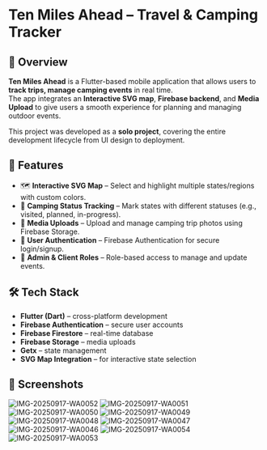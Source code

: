 

# Ten Miles Ahead – Travel & Camping Tracker

## 📖 Overview
**Ten Miles Ahead** is a Flutter-based mobile application that allows users to **track trips, manage camping events** in real time.  
The app integrates an **Interactive SVG map**, **Firebase backend**, and **Media Upload** to give users a smooth experience for planning and managing outdoor events.

This project was developed as a **solo project**, covering the entire development lifecycle from UI design to deployment.

## 🎯 Features
- 🗺 **Interactive SVG Map** – Select and highlight multiple states/regions with custom colors.
- 📍 **Camping Status Tracking** – Mark states with different statuses (e.g., visited, planned, in-progress).
- 📸 **Media Uploads** – Upload and manage camping trip photos using Firebase Storage.
- 👥 **User Authentication** – Firebase Authentication for secure login/signup.
- 📲 **Admin & Client Roles** – Role-based access to manage and update events.

## 🛠 Tech Stack
- **Flutter (Dart)** – cross-platform development
- **Firebase Authentication** – secure user accounts
- **Firebase Firestore** – real-time database
- **Firebase Storage** – media uploads
- **Getx** – state management
- **SVG Map Integration** – for interactive state selection

## 📸 Screenshots

![IMG-20250917-WA0052](https://github.com/user-attachments/assets/a4b37acf-3366-4bdd-a213-75ecbcc1463d)
![IMG-20250917-WA0051](https://github.com/user-attachments/assets/ef419aeb-3362-4fb6-83a3-3b73f2e7e160)
![IMG-20250917-WA0050](https://github.com/user-attachments/assets/bd7a2948-28cd-4e2f-8231-264693705dba)
![IMG-20250917-WA0049](https://github.com/user-attachments/assets/44682a68-35e2-4587-bc62-047a355c1721)
![IMG-20250917-WA0048](https://github.com/user-attachments/assets/26c15394-f498-481d-8b19-9db910231d6a)
![IMG-20250917-WA0047](https://github.com/user-attachments/assets/25f1baef-a466-4c2a-b2b0-aeb785519531)
![IMG-20250917-WA0046](https://github.com/user-attachments/assets/dd030353-ee80-4732-97ad-4987b54a46ba)
![IMG-20250917-WA0054](https://github.com/user-attachments/assets/5a17602c-c45f-4fda-addf-7b7a7232bced)
![IMG-20250917-WA0053](https://github.com/user-attachments/assets/2cde206c-b6d6-47cb-a15c-0c396aa132d0)


